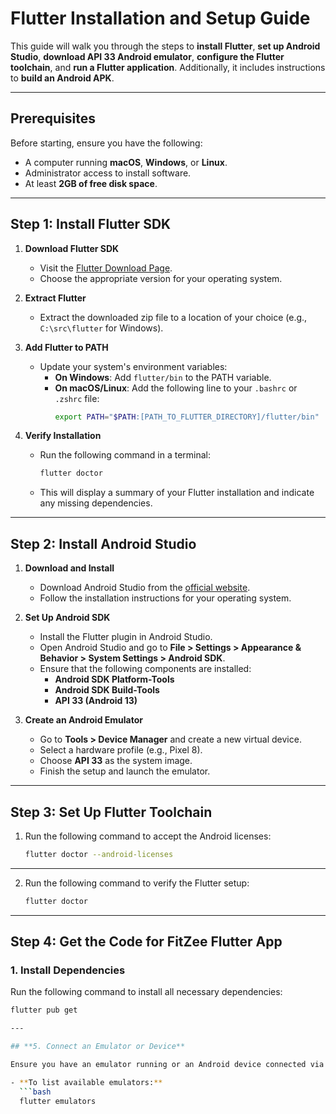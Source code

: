 # **Flutter Installation and Setup Guide**

This guide will walk you through the steps to **install Flutter**, **set up Android Studio**, **download API 33 Android emulator**, **configure the Flutter toolchain**, and **run a Flutter application**. Additionally, it includes instructions to **build an Android APK**.

---

## **Prerequisites**

Before starting, ensure you have the following:
- A computer running **macOS**, **Windows**, or **Linux**.
- Administrator access to install software.
- At least **2GB of free disk space**.

---

## **Step 1: Install Flutter SDK**

1. **Download Flutter SDK**  
   - Visit the [Flutter Download Page](https://flutter.dev/docs/get-started/install).  
   - Choose the appropriate version for your operating system.

2. **Extract Flutter**  
   - Extract the downloaded zip file to a location of your choice (e.g., `C:\src\flutter` for Windows).

3. **Add Flutter to PATH**  
   - Update your system's environment variables:
     - **On Windows**: Add `flutter/bin` to the PATH variable.
     - **On macOS/Linux**: Add the following line to your `.bashrc` or `.zshrc` file:
       ```bash
       export PATH="$PATH:[PATH_TO_FLUTTER_DIRECTORY]/flutter/bin"
       ```

4. **Verify Installation**  
   - Run the following command in a terminal:
     ```bash
     flutter doctor
     ```
   - This will display a summary of your Flutter installation and indicate any missing dependencies.

---

## **Step 2: Install Android Studio**

1. **Download and Install**  
   - Download Android Studio from the [official website](https://developer.android.com/studio).  
   - Follow the installation instructions for your operating system.

2. **Set Up Android SDK**  
   - Install the Flutter plugin in Android Studio.  
   - Open Android Studio and go to **File > Settings > Appearance & Behavior > System Settings > Android SDK**.  
   - Ensure that the following components are installed:
     - **Android SDK Platform-Tools**  
     - **Android SDK Build-Tools**  
     - **API 33 (Android 13)**  

3. **Create an Android Emulator**  
   - Go to **Tools > Device Manager** and create a new virtual device.  
   - Select a hardware profile (e.g., Pixel 8).  
   - Choose **API 33** as the system image.  
   - Finish the setup and launch the emulator.

---

## **Step 3: Set Up Flutter Toolchain**

1. Run the following command to accept the Android licenses:
   ```bash
   flutter doctor --android-licenses

---

2. Run the following command to verify the Flutter setup:
   ```bash
   flutter doctor

---

## **Step 4: Get the Code for FitZee Flutter App**

### **1. Install Dependencies**
Run the following command to install all necessary dependencies:
```bash
flutter pub get

---

## **5. Connect an Emulator or Device**

Ensure you have an emulator running or an Android device connected via USB (with USB debugging enabled).

- **To list available emulators:**
  ```bash
  flutter emulators

